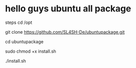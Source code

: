 # hello guys ubuntu all package
steps
cd /opt

git clone https://github.com/SL4SH-De/ubuntupackage.git

cd  ubuntupackage

sudo chmod +x install.sh

./install.sh
